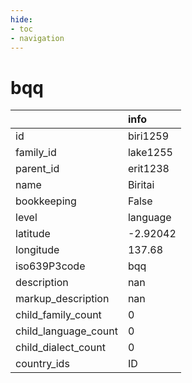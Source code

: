 ```yaml
---
hide:
- toc
- navigation
---
```

# bqq
|                      | info     |
|:---------------------|:---------|
| id                   | biri1259 |
| family_id            | lake1255 |
| parent_id            | erit1238 |
| name                 | Biritai  |
| bookkeeping          | False    |
| level                | language |
| latitude             | -2.92042 |
| longitude            | 137.68   |
| iso639P3code         | bqq      |
| description          | nan      |
| markup_description   | nan      |
| child_family_count   | 0        |
| child_language_count | 0        |
| child_dialect_count  | 0        |
| country_ids          | ID       |